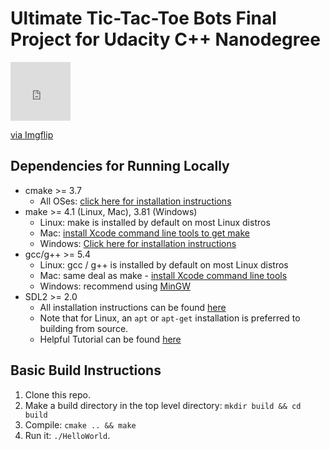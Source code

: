 # Ultimate Tic-Tac-Toe Bots Final Project for Udacity C++ Nanodegree


<div style="width:96px;max-width:100%;"><div style="height:0;padding-bottom:97.92%;position:relative;"><iframe width="96" height="94" style="position:absolute;top:0;left:0;width:100%;height:100%;" frameBorder="0" src="https://imgflip.com/embed/3tvjx3"></iframe></div><p><a href="https://imgflip.com/gif/3tvjx3">via Imgflip</a></p></div>

## Dependencies for Running Locally
* cmake >= 3.7
  * All OSes: [click here for installation instructions](https://cmake.org/install/)
* make >= 4.1 (Linux, Mac), 3.81 (Windows)
  * Linux: make is installed by default on most Linux distros
  * Mac: [install Xcode command line tools to get make](https://developer.apple.com/xcode/features/)
  * Windows: [Click here for installation instructions](http://gnuwin32.sourceforge.net/packages/make.htm)
* gcc/g++ >= 5.4
  * Linux: gcc / g++ is installed by default on most Linux distros
  * Mac: same deal as make - [install Xcode command line tools](https://developer.apple.com/xcode/features/)
  * Windows: recommend using [MinGW](http://www.mingw.org/)
* SDL2 >= 2.0
  * All installation instructions can be found [here](https://wiki.libsdl.org/Installation)
  * Note that for Linux, an `apt` or `apt-get` installation is preferred to building from source.
  * Helpful Tutorial can be found [here](https://lazyfoo.net/tutorials/SDL/01_hello_SDL/index.php)

## Basic Build Instructions

1. Clone this repo.
2. Make a build directory in the top level directory: `mkdir build && cd build`
3. Compile: `cmake .. && make`
4. Run it: `./HelloWorld`.
